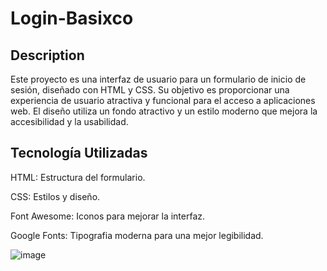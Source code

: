 <h1>Login-Basixco</h1> 
<h2>Description </h2>
<p>Este proyecto es una interfaz de usuario para un formulario de inicio de sesión, diseñado con HTML y CSS. Su objetivo es proporcionar una experiencia de usuario atractiva y funcional para el acceso a aplicaciones web. El diseño utiliza un fondo atractivo y un estilo moderno que mejora la accesibilidad y la usabilidad.</p>

<h2>Tecnología Utilizadas</h2>
<p>HTML: Estructura del formulario.</p>
<p>CSS: Estilos y diseño.</p>
<p>Font Awesome: Iconos para mejorar la interfaz.</p>
<p>Google Fonts: Tipografia moderna para una mejor legibilidad.</p>

![image](https://github.com/user-attachments/assets/30addc4b-ad13-4044-8bbb-2e61a723298e)
